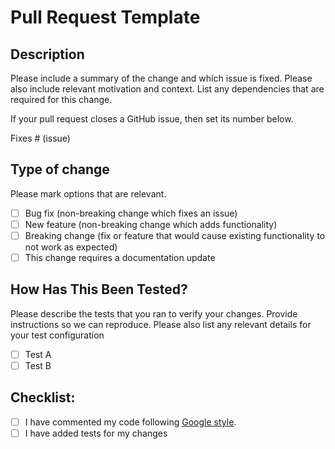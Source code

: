 # Pull Request Template

## Description

Please include a summary of the change and which issue is fixed. Please also include relevant motivation and context. List any dependencies that are required for this change.

If your pull request closes a GitHub issue, then set its number below.

Fixes # (issue)

## Type of change

Please mark options that are relevant.

- [ ] Bug fix (non-breaking change which fixes an issue)
- [ ] New feature (non-breaking change which adds functionality)
- [ ] Breaking change (fix or feature that would cause existing functionality to not work as expected)
- [ ] This change requires a documentation update

## How Has This Been Tested?

Please describe the tests that you ran to verify your changes. Provide instructions so we can reproduce. Please also list any relevant details for your test configuration

- [ ] Test A
- [ ] Test B

## Checklist:


* [ ] I have commented my code following [Google style](https://sphinxcontrib-napoleon.readthedocs.io/en/latest/example_google.html).
* [ ] I have added tests for my changes